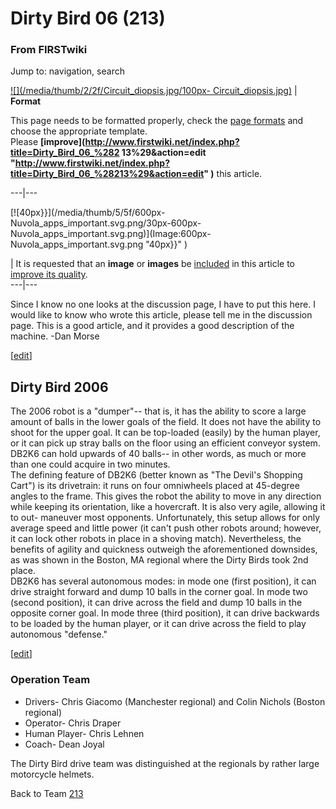 # Dirty Bird 06 (213)

### From FIRSTwiki

Jump to: navigation, search

[![](/media/thumb/2/2f/Circuit_diopsis.jpg/100px-
Circuit_diopsis.jpg)](Image:Circuit_diopsis.jpg "" ) |  **Format**  

This page needs to be formatted properly, check the [page
formats](FIRSTwiki:Page_formats "FIRSTwiki:Page formats" ) and
choose the appropriate template.  
Please **[improve](http://www.firstwiki.net/index.php?title=Dirty_Bird_06_%282
13%29&action=edit
"http://www.firstwiki.net/index.php?title=Dirty_Bird_06_%28213%29&action=edit"
)** this article.  
  
---|---  
  
[![40px}}](/media/thumb/5/5f/600px-Nuvola_apps_important.svg.png/30px-600px-
Nuvola_apps_important.svg.png)](Image:600px-
Nuvola_apps_important.svg.png "40px}}" )

| It is requested that an **image** or **images** be
[included](http://www.wikipedia.org/wiki/Uploading_images
"wikipedia:Uploading_images" ) in this article to [improve its
quality](http://www.wikipedia.org/wiki/Article_development
"wikipedia:Article_development" ).  
---|---  
  
  
Since I know no one looks at the discussion page, I have to put this here. I
would like to know who wrote this article, please tell me in the discussion
page. This is a good article, and it provides a good description of the
machine. -Dan Morse

[[edit](/index.php?title=Dirty_Bird_06_%28213%29&action=edit&section=1 "Edit
section: Dirty Bird 2006" )]

## Dirty Bird 2006

The 2006 robot is a "dumper"-- that is, it has the ability to score a large
amount of balls in the lower goals of the field. It does not have the ability
to shoot for the upper goal. It can be top-loaded (easily) by the human
player, or it can pick up stray balls on the floor using an efficient conveyor
system. DB2K6 can hold upwards of 40 balls-- in other words, as much or more
than one could acquire in two minutes.  
The defining feature of DB2K6 (better known as "The Devil's Shopping Cart") is
its drivetrain: it runs on four omniwheels placed at 45-degree angles to the
frame. This gives the robot the ability to move in any direction while keeping
its orientation, like a hovercraft. It is also very agile, allowing it to out-
maneuver most opponents. Unfortunately, this setup allows for only average
speed and little power (it can't push other robots around; however, it can
lock other robots in place in a shoving match). Nevertheless, the benefits of
agility and quickness outweigh the aforementioned downsides, as was shown in
the Boston, MA regional where the Dirty Birds took 2nd place.  
DB2K6 has several autonomous modes: in mode one (first position), it can drive
straight forward and dump 10 balls in the corner goal. In mode two (second
position), it can drive across the field and dump 10 balls in the opposite
corner goal. In mode three (third position), it can drive backwards to be
loaded by the human player, or it can drive across the field to play
autonomous "defense."

[[edit](/index.php?title=Dirty_Bird_06_%28213%29&action=edit&section=2 "Edit
section: Operation Team" )]

### Operation Team

  * Drivers- Chris Giacomo (Manchester regional) and Colin Nichols (Boston regional) 
  * Operator- Chris Draper 
  * Human Player- Chris Lehnen 
  * Coach- Dean Joyal 

The Dirty Bird drive team was distinguished at the regionals by rather large
motorcycle helmets.  
  
Back to Team [213](213 "213" )


